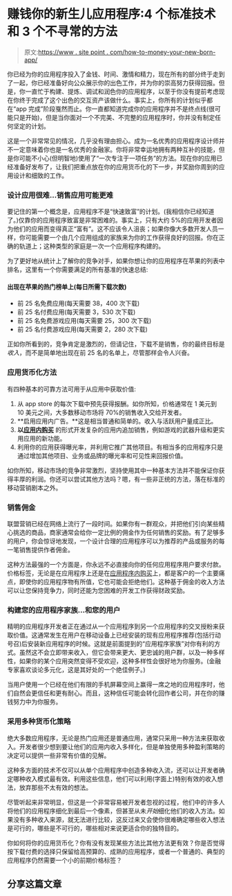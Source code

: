 # 赚钱你的新生儿应用程序:4 个标准技术和 3 个不寻常的方法

> 原文:[https://www . site point . com/how-to-money-your-new-born-app/](https://www.sitepoint.com/how-to-monetize-your-new-born-app/)

你已经为你的应用程序投入了金钱、时间、激情和精力，现在所有的部分终于走到了一起，你已经准备好向公众展示你的出色工作，并为你的崇高努力获得回报。但是，你一直忙于构建、提炼、调试和润色你的应用程序，以至于你没有提前考虑现在你终于完成了这个出色的交互资产该做什么。事实上，你所有的计划似乎都在“app 完成”阶段戛然而止。你一直都知道完成你的应用程序并不是终点线(很可能只是开始)，但是当你面对一个不完美、不完整的应用程序时，你并没有制定任何坚定的计划。

这是一个非常常见的情况，几乎没有理由担心。成为一名优秀的应用程序设计师并不一定意味着你也是一名优秀的金融家。你将非常幸运地拥有两种互补的技能，但是你可能不小心(但明智地)使用了“一次专注于一项任务”的方法。现在你的应用已经准备好发布了，让我们把重点放在你的应用货币化的下一步，并奖励你周到的应用设计和细致的工作。

### 设计应用很难…销售应用可能更难

要记住的第一个概念是，应用程序不是“快速致富”的计划。(我相信你已经知道了。)仅靠你的应用程序致富是非常困难的。事实上，只有大约 5%的应用开发者因为他们的应用而变得真正“富有”。这不应该令人沮丧；如果你像大多数开发人员一样，你可能需要一个由几个应用组成的家族来为你的工作获得良好的回报。你在正确的轨道上；这种类型的家庭是一次一个应用程序构建的。

为了更好地从统计上了解你的竞争对手，如果你想让你的应用程序在苹果的列表中排名，这里有一个你需要满足的所有基准的快速总结:

#### 出现在苹果的热门榜单上(每日所需下载次数)

*   前 25 名免费应用(每天需要 38，400 次下载)
*   前 25 名付费应用(每天需要 3，530 次下载)
*   前 25 名免费游戏应用(每天需要 25，300 次下载)
*   前 25 名付费游戏应用(每天需要 2，280 次下载)

正如你所看到的，竞争肯定是激烈的，但请记住，下载不是销售，你的最终目标是*收入*，而不是简单地出现在前 25 名的名单上，尽管那样会令人兴奋。

### 应用货币化方法

有四种基本的可靠方法可用于从应用中获取价值:

1.  从 app store 的每次下载中预先获得报酬。如你所知，价格通常在 1 美元到 10 美元之间，大多数移动市场将 70%的销售收入交给开发者。
2.  **启用应用内广告。**这是相当普通和简单的。收入与活跃用户量成正比。
3.  **以[应用内购买](https://www.sitepoint.com/in-app-purchases/ "In-App Purchases: 3 Ways to Sell App Upgrades Successfully")** 的形式开发复杂的应用内追加销售，例如游戏的武器升级和更实用应用的新功能。
4.  利用你的应用获得曝光率，并利用它推广其他项目。有相当多的应用程序只是通过增加其他项目、业务或品牌的曝光率和可见性来回报价值。

如你所知，移动市场的竞争非常激烈，坚持使用其中一种基本方法并不能保证你获得丰厚的利润。你还可以尝试其他方法吗？嗯，有一些非正统的方法，落在标准的移动营销剧本之外。

### 销售佣金

联盟营销已经在网络上流行了一段时间。如果你有一群观众，并把他们引向某些精心挑选的商品，商家通常会给你一定比例的佣金作为任何销售的奖励。有了足够多的用户，你会惊讶地发现，一个设计合理的应用程序可以为推荐的产品或服务的每一笔销售提供作者佣金。

这种方法最强的一个方面是，你永远不必直接向你的任何应用程序用户要求付款。价格标签，无论是在应用程序上还是在[应用程序内购买](https://www.sitepoint.com/in-app-purchases/ "In-App Purchases: 3 Ways to Sell App Upgrades Successfully")上，都是客户的一个主要痛点，即使你的应用程序物有所值，它也可能会拒绝他们。这种基于佣金的收入方法可以让您保持竞争力，同时还能为您困难的开发工作获得财政奖励。

### 构建您的应用程序家族…和您的用户

精明的应用程序开发者正在通过从一个应用程序到另一个应用程序的交叉授粉来获取价值。这通常发生在用户在移动设备上已经安装的现有应用程序推荐(包括行动号召)后安装新应用程序的时候。这就是前面提到的“应用程序家族”对你有利的方式。虽然这不会立即带来收入，但它会带来更大、更忠诚的用户群，以及一种多样性，如果你的某个应用突然变得不受欢迎，这种多样性会很好地为你服务。(金融专家喜欢谈论多元化，这是其好处的一个绝佳例子。)

当用户使用一个已经在他们有限的手机屏幕空间上赢得一席之地的应用程序时，他们自然会更信任和更有耐心。而且，这种信任可能会转化回作者公司，并在你的赚钱努力中为你服务。

### 采用多种货币化策略

绝大多数应用程序，无论是热门应用还是普通应用，通常只采用一种方法来获取收入。开发者很少想到要让他们的应用内收入多样化，但是单独使用多种盈利策略的决定可以提供一些非常有价值的见解。

这种多方面的技术不仅可以从单个应用程序中创造多种收入流，还可以让开发者确定哪种收入模式最有效。利用这些信息，他们可以利用(字面上)特别有效的收入想法，放弃那些不太有效的想法。

尽管听起来非常明显，但这是一个非常容易被开发者忽视的过程，他们中的许多人将他们的应用程序细化到最后一个像素，但甚至从未*开始*细化他们的收入方法。如果没有多种收入来源，就无法进行比较，这反过来又会使你很难确定哪些收入想法是可行的，哪些是不可行的，哪些相对来说更适合你的独特目的。

你如何将你的应用货币化？你有没有发现某些方法比其他方法更有效？你是否觉得按下载付费的选择只保留给高预算的、成熟的应用程序，或者一个普通的、典型的应用程序仍然需要一个小的前期价格标签？

## 分享这篇文章